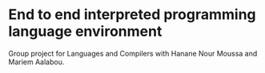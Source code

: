 # End to end interpreted programming language environment
Group project for Languages and Compilers with Hanane Nour Moussa and Mariem Aalabou.
